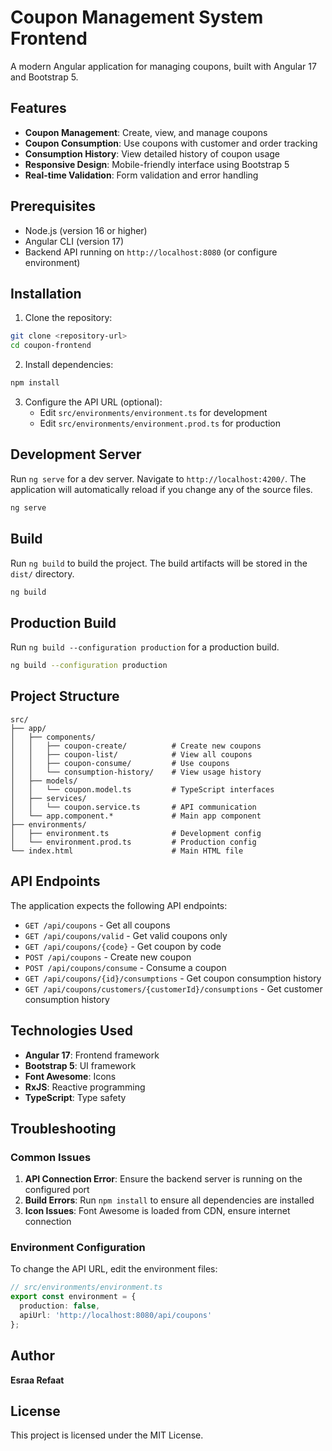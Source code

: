 # Coupon Management System Frontend

A modern Angular application for managing coupons, built with Angular 17 and Bootstrap 5.

## Features

- **Coupon Management**: Create, view, and manage coupons
- **Coupon Consumption**: Use coupons with customer and order tracking
- **Consumption History**: View detailed history of coupon usage
- **Responsive Design**: Mobile-friendly interface using Bootstrap 5
- **Real-time Validation**: Form validation and error handling

## Prerequisites

- Node.js (version 16 or higher)
- Angular CLI (version 17)
- Backend API running on `http://localhost:8080` (or configure environment)

## Installation

1. Clone the repository:
```bash
git clone <repository-url>
cd coupon-frontend
```

2. Install dependencies:
```bash
npm install
```

3. Configure the API URL (optional):
   - Edit `src/environments/environment.ts` for development
   - Edit `src/environments/environment.prod.ts` for production

## Development Server

Run `ng serve` for a dev server. Navigate to `http://localhost:4200/`. The application will automatically reload if you change any of the source files.

```bash
ng serve
```

## Build

Run `ng build` to build the project. The build artifacts will be stored in the `dist/` directory.

```bash
ng build
```

## Production Build

Run `ng build --configuration production` for a production build.

```bash
ng build --configuration production
```

## Project Structure

```
src/
├── app/
│   ├── components/
│   │   ├── coupon-create/          # Create new coupons
│   │   ├── coupon-list/            # View all coupons
│   │   ├── coupon-consume/         # Use coupons
│   │   └── consumption-history/    # View usage history
│   ├── models/
│   │   └── coupon.model.ts         # TypeScript interfaces
│   ├── services/
│   │   └── coupon.service.ts       # API communication
│   └── app.component.*             # Main app component
├── environments/
│   ├── environment.ts              # Development config
│   └── environment.prod.ts         # Production config
└── index.html                      # Main HTML file
```

## API Endpoints

The application expects the following API endpoints:

- `GET /api/coupons` - Get all coupons
- `GET /api/coupons/valid` - Get valid coupons only
- `GET /api/coupons/{code}` - Get coupon by code
- `POST /api/coupons` - Create new coupon
- `POST /api/coupons/consume` - Consume a coupon
- `GET /api/coupons/{id}/consumptions` - Get coupon consumption history
- `GET /api/coupons/customers/{customerId}/consumptions` - Get customer consumption history

## Technologies Used

- **Angular 17**: Frontend framework
- **Bootstrap 5**: UI framework
- **Font Awesome**: Icons
- **RxJS**: Reactive programming
- **TypeScript**: Type safety

## Troubleshooting

### Common Issues

1. **API Connection Error**: Ensure the backend server is running on the configured port
2. **Build Errors**: Run `npm install` to ensure all dependencies are installed
3. **Icon Issues**: Font Awesome is loaded from CDN, ensure internet connection

### Environment Configuration

To change the API URL, edit the environment files:

```typescript
// src/environments/environment.ts
export const environment = {
  production: false,
  apiUrl: 'http://localhost:8080/api/coupons'
};
```

## Author

**Esraa Refaat**

## License

This project is licensed under the MIT License.